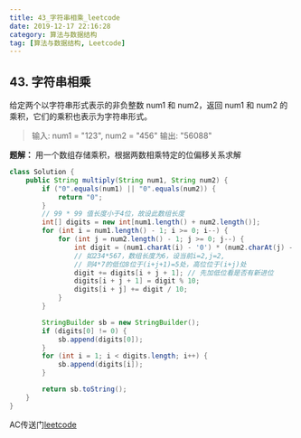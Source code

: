 ```yaml
---
title: 43_字符串相乘_leetcode
date: 2019-12-17 22:16:28
category: 算法与数据结构
tag: [算法与数据结构, Leetcode]
---
```


## 43. 字符串相乘

给定两个以字符串形式表示的非负整数 num1 和 num2，返回 num1 和 num2 的乘积，它们的乘积也表示为字符串形式。

>输入: num1 = "123", num2 = "456"
输出: "56088"

**题解：** 用一个数组存储乘积，根据两数相乘特定的位偏移关系求解

```java
class Solution {
    public String multiply(String num1, String num2) {
        if ("0".equals(num1) || "0".equals(num2)) {
            return "0";
        }
        // 99 * 99 值长度小于4位，故设此数组长度
        int[] digits = new int[num1.length() + num2.length()];
        for (int i = num1.length() - 1; i >= 0; i--) {
            for (int j = num2.length() - 1; j >= 0; j--) {
                int digit = (num1.charAt(i) - '0') * (num2.charAt(j) - '0');
                // 如234*567，数组长度为6，设当前i=2,j=2,
                // 则4*7的低位8位于(i+j+1)=5处，高位位于(i+j)处
                digit += digits[i + j + 1]; // 先加低位看是否有新进位
                digits[i + j + 1] = digit % 10;
                digits[i + j] += digit / 10;
            }
        }

        StringBuilder sb = new StringBuilder();
        if (digits[0] != 0) {
            sb.append(digits[0]);
        }
        for (int i = 1; i < digits.length; i++) {
            sb.append(digits[i]);
        }

        return sb.toString();
    }
}
```

AC传送门[leetcode](https://leetcode-cn.com/problems/multiply-strings/)